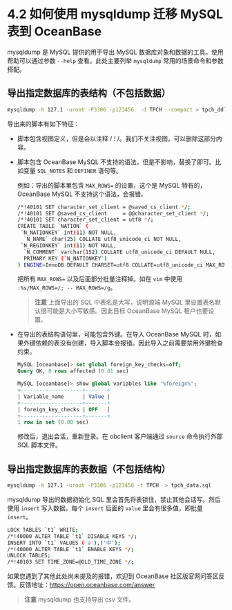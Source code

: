 # 4.2 如何使用 mysqldump 迁移 MySQL 表到 OceanBase

mysqldump 是 MySQL 提供的用于导出 MySQL 数据库对象和数据的工具。使用帮助可以通过参数 `--help` 查看。此处主要列举 `mysqldump` 常用的场景命令和参数搭配。

## 导出指定数据库的表结构（不包括数据）

```bash
mysqldump -h 127.1 -uroot -P3306 -p123456  -d TPCH --compact > tpch_ddl.sql
```

导出来的脚本有如下特征：

* 脚本包含视图定义，但是会以注释 / *!* /。我们不关注视图，可以删除这部分内容。

* 脚本包含 OceanBase MySQL 不支持的语法，但是不影响，替换了即可。比如变量 `SQL_NOTES` 和 `DEFINER` 语句等。

  例如：导出的脚本里包含 `MAX_ROWS=` 的设置，这个是 MySQL 特有的，OceanBase MySQL 不支持这个语法，会报错。

  ```bash
  /*!40101 SET character_set_client = @saved_cs_client */;
  /*!40101 SET @saved_cs_client     = @@character_set_client */;
  /*!40101 SET character_set_client = utf8 */;
  CREATE TABLE `NATION` (
   `N_NATIONKEY` int(11) NOT NULL,
    `N_NAME` char(25) COLLATE utf8_unicode_ci NOT NULL,
   `N_REGIONKEY` int(11) NOT NULL,
    `N_COMMENT` varchar(152) COLLATE utf8_unicode_ci DEFAULT NULL,
    PRIMARY KEY (`N_NATIONKEY`)
  ) ENGINE=InnoDB DEFAULT CHARSET=utf8 COLLATE=utf8_unicode_ci MAX_ROWS=4294967295;
  ```

  把所有 `MAX_ROWS=` 以及后面部分批量注释掉。如在 `vim` 中使用 `:%s/MAX_ROWS=/; -- MAX_ROWS=/g`。

  >**注意**
  上面导出的 SQL 中表名是大写，说明源端 MySQL 里设置表名默认很可能是大小写敏感。因此目标 OceanBase MySQL 租户也要设置。

* 在导出的表结构语句里，可能包含外键。在导入 OceanBase MySQL 时，如果外键依赖的表没有创建，导入脚本会报错。因此导入之前需要禁用外键检查约束。

  ```sql
  MySQL [oceanbase]> set global foreign_key_checks=off;
  Query OK, 0 rows affected (0.01 sec)

  MySQL [oceanbase]> show global variables like '%foreign%';
  +--------------------+-------+
  | Variable_name      | Value |
  +--------------------+-------+
  | foreign_key_checks | OFF   |
  +--------------------+-------+
  1 row in set (0.00 sec)
  ```

  修改后，退出会话，重新登录。在 obclient 客户端通过 `source` 命令执行外部 SQL 脚本文件。

## 导出指定数据库的表数据（不包括结构）

```bash
mysqldump -h 127.1 -uroot -P3306 -p123456 -t TPCH  > tpch_data.sql
```

mysqldump 导出的数据初始化 SQL 里会首先将表锁住，禁止其他会话写。然后使用 `insert` 写入数据。每个 `insert` 后面的 `value` 里会有很多值，即批量 `insert`。

```bash
LOCK TABLES `t1` WRITE;
/*!40000 ALTER TABLE `t1` DISABLE KEYS */;
INSERT INTO `t1` VALUES ('a'),('中');
/*!40000 ALTER TABLE `t1` ENABLE KEYS */;
UNLOCK TABLES;
/*!40103 SET TIME_ZONE=@OLD_TIME_ZONE */;
```

如果您遇到了其他此处尚未提及的报错，欢迎到 OceanBase 社区版官网问答区反馈。反馈地址：<https://open.oceanbase.com/answer>

>**注意**
>mysqldump 也支持导出 csv 文件。
